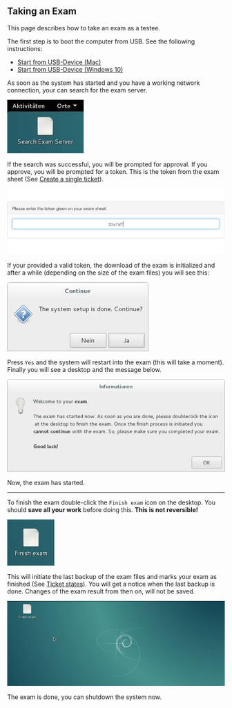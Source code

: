## Taking an Exam

This page describes how to take an exam as a testee.

The first step is to boot the computer from USB. See the following instructions:
* [Start from USB-Device (Mac)](https://wiki.lernstick.ch/doku.php?id=anleitungen:systemstart-mac)
* [Start from USB-Device (Windows 10)](https://wiki.lernstick.ch/doku.php?id=anleitungen:systemstart-uefi)

As soon as the system has started and you have a working network connection, your can search for the exam server.

![Search Exam Server](img/search_exam_server.jpg)

If the search was successful, you will be prompted for approval. If you approve, you will be prompted for a token. This is the token from the exam sheet (See [Create a single ticket](create-single-ticket.md)).

![Insert token](img/token.gif)

If your provided a valid token, the download of the exam is initialized and after a while (depending on the size of the exam files) you will see this:

![Setup done](img/setup_done.png)

Press `Yes` and the system will restart into the exam (this will take a moment). Finally you will see a desktop and the message below.

![Welcome to exam](img/welcome_to_exam.png)

Now, the exam has started.

----

To finish the exam double-click the `Finish exam` icon on the desktop. You should **save all your work** before doing this. **This is not reversible!**

![Finish exam 1](img/finish_exam.jpg)

This will initiate the last backup of the exam files and marks your exam as finished (See [Ticket states](ticket-states.md)). You will get a notice when the last backup is done. Changes of the exam result from then on, will not be saved.

![Finish exam 2](img/finish-exam.gif)

The exam is done, you can shutdown the system now.